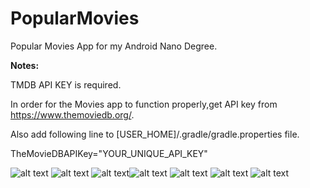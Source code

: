 # PopularMovies
Popular Movies App for my Android Nano Degree.

<b>Notes:</b>

TMDB API KEY is required.

In order for the Movies app to function properly,get API key from https://www.themoviedb.org/.

Also add following line to [USER_HOME]/.gradle/gradle.properties file.

TheMovieDBAPIKey="YOUR_UNIQUE_API_KEY"

![alt text](screenshots/screen-1.png) ![alt text](screenshots/screen-2.png "")
![alt text](screenshots/screen-3.png "")![alt text](screenshots/screen-4.png "")
![alt text](screenshots/screen-5.png "") ![alt text](screenshots/screen-6.png "")
![alt text](screenshots/screen-7.png "")
